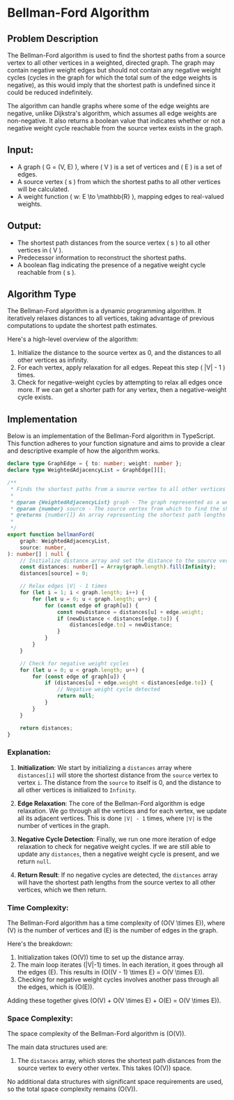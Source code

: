 # Bellman-Ford Algorithm

## Problem Description

The Bellman-Ford algorithm is used to find the shortest paths from a source vertex to all other vertices in a weighted, directed graph. The graph may contain negative weight edges but should not contain any negative weight cycles (cycles in the graph for which the total sum of the edge weights is negative), as this would imply that the shortest path is undefined since it could be reduced indefinitely.

The algorithm can handle graphs where some of the edge weights are negative, unlike Dijkstra's algorithm, which assumes all edge weights are non-negative. It also returns a boolean value that indicates whether or not a negative weight cycle reachable from the source vertex exists in the graph.

## Input:

-   A graph \( G = (V, E) \), where \( V \) is a set of vertices and \( E \) is a set of edges.
-   A source vertex \( s \) from which the shortest paths to all other vertices will be calculated.
-   A weight function \( w: E \to \mathbb{R} \), mapping edges to real-valued weights.

## Output:

-   The shortest path distances from the source vertex \( s \) to all other vertices in \( V \).
-   Predecessor information to reconstruct the shortest paths.
-   A boolean flag indicating the presence of a negative weight cycle reachable from \( s \).

## Algorithm Type

The Bellman-Ford algorithm is a dynamic programming algorithm. It iteratively relaxes distances to all vertices, taking advantage of previous computations to update the shortest path estimates.

Here's a high-level overview of the algorithm:

1. Initialize the distance to the source vertex as 0, and the distances to all other vertices as infinity.
2. For each vertex, apply relaxation for all edges. Repeat this step \( |V| - 1 \) times.
3. Check for negative-weight cycles by attempting to relax all edges once more. If we can get a shorter path for any vertex, then a negative-weight cycle exists.

## Implementation

Below is an implementation of the Bellman-Ford algorithm in TypeScript. This function adheres to your function signature and aims to provide a clear and descriptive example of how the algorithm works.

```typescript
declare type GraphEdge = { to: number; weight: number };
declare type WeightedAdjacencyList = GraphEdge[][];

/**
 * Finds the shortest paths from a source vertex to all other vertices in a weighted, directed graph using the Bellman-Ford Algorithm.
 *
 * @param {WeightedAdjacencyList} graph - The graph represented as a weighted adjacency list.
 * @param {number} source - The source vertex from which to find the shortest paths.
 * @returns {number[]} An array representing the shortest path lengths from the source vertex to all other vertices. Returns null if a negative weight cycle is detected.
 *
 */
export function bellmanFord(
    graph: WeightedAdjacencyList,
    source: number,
): number[] | null {
    // Initialize distance array and set the distance to the source vertex to 0
    const distances: number[] = Array(graph.length).fill(Infinity);
    distances[source] = 0;

    // Relax edges |V| - 1 times
    for (let i = 1; i < graph.length; i++) {
        for (let u = 0; u < graph.length; u++) {
            for (const edge of graph[u]) {
                const newDistance = distances[u] + edge.weight;
                if (newDistance < distances[edge.to]) {
                    distances[edge.to] = newDistance;
                }
            }
        }
    }

    // Check for negative weight cycles
    for (let u = 0; u < graph.length; u++) {
        for (const edge of graph[u]) {
            if (distances[u] + edge.weight < distances[edge.to]) {
                // Negative weight cycle detected
                return null;
            }
        }
    }

    return distances;
}
```

### Explanation:

1. **Initialization**: We start by initializing a `distances` array where `distances[i]` will store the shortest distance from the `source` vertex to vertex `i`. The distance from the `source` to itself is 0, and the distance to all other vertices is initialized to `Infinity`.

2. **Edge Relaxation**: The core of the Bellman-Ford algorithm is edge relaxation. We go through all the vertices and for each vertex, we update all its adjacent vertices. This is done `|V| - 1` times, where `|V|` is the number of vertices in the graph.

3. **Negative Cycle Detection**: Finally, we run one more iteration of edge relaxation to check for negative weight cycles. If we are still able to update any `distances`, then a negative weight cycle is present, and we return `null`.

4. **Return Result**: If no negative cycles are detected, the `distances` array will have the shortest path lengths from the source vertex to all other vertices, which we then return.

### Time Complexity:

The Bellman-Ford algorithm has a time complexity of \(O(V \times E)\), where \(V\) is the number of vertices and \(E\) is the number of edges in the graph.

Here's the breakdown:

1. Initialization takes \(O(V)\) time to set up the distance array.
2. The main loop iterates \(|V|-1\) times. In each iteration, it goes through all the edges \(E\). This results in \(O((V - 1) \times E) = O(V \times E)\).
3. Checking for negative weight cycles involves another pass through all the edges, which is \(O(E)\).

Adding these together gives \(O(V) + O(V \times E) + O(E) = O(V \times E)\).

### Space Complexity:

The space complexity of the Bellman-Ford algorithm is \(O(V)\).

The main data structures used are:

1. The `distances` array, which stores the shortest path distances from the source vertex to every other vertex. This takes \(O(V)\) space.

No additional data structures with significant space requirements are used, so the total space complexity remains \(O(V)\).

